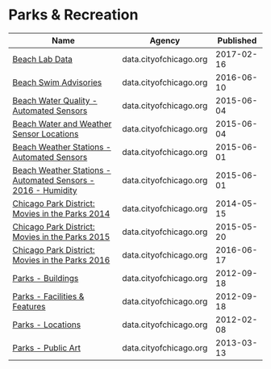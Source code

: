 # Parks & Recreation

Name | Agency | Published
---- | ---- | ---------
[Beach Lab Data](../datasets/2ivx-z93u.md) | data.cityofchicago.org | 2017-02-16
[Beach Swim Advisories](../datasets/t62e-8nvc.md) | data.cityofchicago.org | 2016-06-10
[Beach Water Quality - Automated Sensors](../datasets/qmqz-2xku.md) | data.cityofchicago.org | 2015-06-04
[Beach Water and Weather Sensor Locations](../datasets/g3ip-u8rb.md) | data.cityofchicago.org | 2015-06-04
[Beach Weather Stations - Automated Sensors](../datasets/k7hf-8y75.md) | data.cityofchicago.org | 2015-06-01
[Beach Weather Stations - Automated Sensors - 2016 - Humidity](../datasets/7edu-s3u7.md) | data.cityofchicago.org | 2015-06-01
[Chicago Park District: Movies in the Parks 2014](../datasets/cyqk-tzjs.md) | data.cityofchicago.org | 2014-05-15
[Chicago Park District: Movies in the Parks 2015](../datasets/v2a6-nxhe.md) | data.cityofchicago.org | 2015-05-20
[Chicago Park District: Movies in the Parks 2016](../datasets/6t9t-2gbi.md) | data.cityofchicago.org | 2016-06-17
[Parks - Buildings](../datasets/2u2y-n6dm.md) | data.cityofchicago.org | 2012-09-18
[Parks - Facilities & Features](../datasets/y7qa-tvqx.md) | data.cityofchicago.org | 2012-09-18
[Parks - Locations](../datasets/wwy2-k7b3.md) | data.cityofchicago.org | 2012-02-08
[Parks - Public Art](../datasets/sj6t-9cju.md) | data.cityofchicago.org | 2013-03-13

